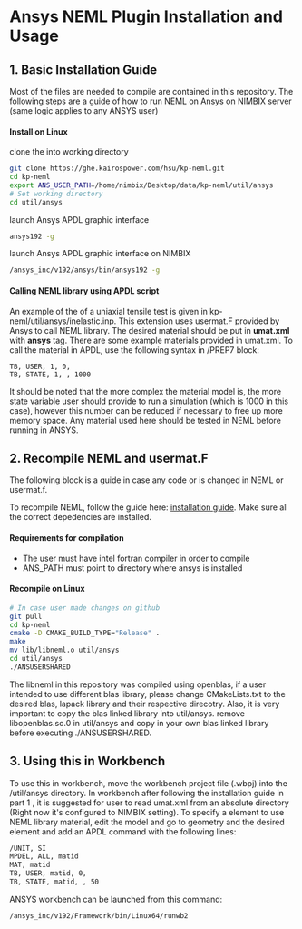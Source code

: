 # Ansys NEML Plugin Installation and Usage

## 1. Basic Installation Guide

Most of the files are needed to compile are contained in this repository. The following steps are a guide of how to run NEML on Ansys on NIMBIX server (same logic applies to any ANSYS user)

#### Install on Linux

clone the into working directory

```bash
git clone https://ghe.kairospower.com/hsu/kp-neml.git
cd kp-neml
export ANS_USER_PATH=/home/nimbix/Desktop/data/kp-neml/util/ansys
# Set working directory
cd util/ansys
```
launch Ansys APDL graphic interface

```bash
ansys192 -g
```

launch Ansys APDL graphic interface on NIMBIX

```bash
/ansys_inc/v192/ansys/bin/ansys192 -g
```

#### Calling NEML library using APDL script

An example of the of a uniaxial tensile test is given in kp-neml/util/ansys/inelastic.inp. This extension uses usermat.F provided by Ansys to call NEML library. The desired material should be put in **umat.xml** with **ansys** tag. There are some example materials provided in umat.xml. To call the material in APDL, use the following syntax in /PREP7 block:
	
```
TB, USER, 1, 0,
TB, STATE, 1, , 1000
```
It should be noted that the more complex the material model is, the more state variable user should provide to run a simulation (which is 1000 in this case), however this number can be reduced if necessary to free up more memory space. Any material used here should be tested in NEML before running in ANSYS.

## 2. Recompile NEML and usermat.F

The following block is a guide in case any code or is changed in NEML or usermat.f.

To recompile NEML, follow the guide here: [installation guide][1]. Make sure all the correct depedencies are installed.


#### Requirements for compilation

* The user must have intel fortran compiler in order to compile
* ANS_PATH must point to directory where ansys is installed

#### Recompile on Linux

```bash
# In case user made changes on github
git pull
cd kp-neml
cmake -D CMAKE_BUILD_TYPE="Release" .
make
mv lib/libneml.o util/ansys
cd util/ansys
./ANSUSERSHARED
```

The libneml in this repository was compiled using openblas, if a user intended to use different blas library, please change CMakeLists.txt to the desired blas, lapack library and their respective direcotry. Also, it is very important to copy the blas linked library into util/ansys. remove libopenblas.so.0 in util/ansys and copy in your own blas linked library before executing ./ANSUSERSHARED.

[1]: https://neml.readthedocs.io/en/dev/started.html?highlight=release

## 3. Using this in Workbench

To use this in workbench, move the workbench project file (.wbpj) into the /util/ansys directory. In workbench after following the installation guide in part 1 , it is suggested for user to read umat.xml from an absolute directory (Right now it's configured to NIMBIX setting). To specify a element to use NEML library material, edit the model and go to geometry and the desired element and add an APDL command with the following lines:

```bash
/UNIT, SI
MPDEL, ALL, matid
MAT, matid
TB, USER, matid, 0,
TB, STATE, matid, , 50
```

ANSYS workbench can be launched from this command:

```bash
/ansys_inc/v192/Framework/bin/Linux64/runwb2
```
